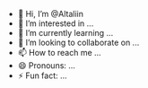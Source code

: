 - 👋 Hi, I’m @Altaliin
- 👀 I’m interested in ...
- 🌱 I’m currently learning ...
- 💞️ I’m looking to collaborate on ...
- 📫 How to reach me ...
- 😄 Pronouns: ...
- ⚡ Fun fact: ...

<!---
Altaliin/Altaliin is a ✨ special ✨ repository because its `README.md` (this file) appears on your GitHub profile.
You can click the Preview link to take a look at your changes.
--->
